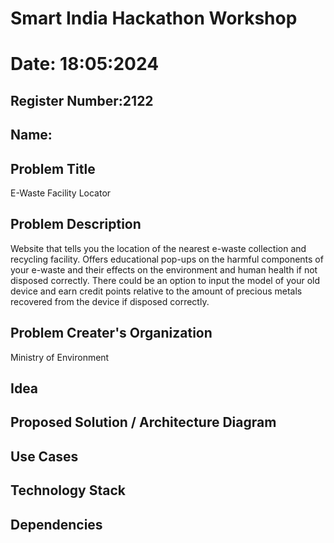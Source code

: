 # Smart India Hackathon Workshop
# Date: 18:05:2024
## Register Number:2122
## Name:
## Problem Title
E-Waste Facility Locator
## Problem Description
Website that tells you the location of the nearest e-waste collection and recycling facility. Offers educational pop-ups on the harmful components of your e-waste and their effects on the environment and human health if not disposed correctly. There could be an option to input the model of your old device and earn credit points relative to the amount of precious metals recovered from the device if disposed correctly.
## Problem Creater's Organization
Ministry of Environment

## Idea


## Proposed Solution / Architecture Diagram


## Use Cases


## Technology Stack


## Dependencies

